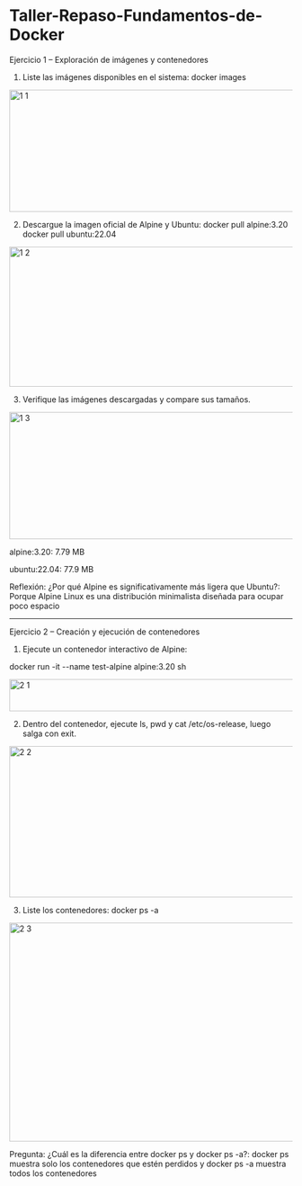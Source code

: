 # Taller-Repaso-Fundamentos-de-Docker

Ejercicio 1 – Exploración de imágenes y contenedores
1. Liste las imágenes disponibles en el sistema: docker images
<img width="719" height="217" alt="1 1" src="https://github.com/user-attachments/assets/17a503df-7cb9-4bf7-a9ba-dd1420720e48" />

2. Descargue la imagen oficial de Alpine y Ubuntu:
docker pull alpine:3.20
docker pull ubuntu:22.04
<img width="798" height="249" alt="1 2" src="https://github.com/user-attachments/assets/6d9b0688-13a4-4200-a593-ef164888ca4f" />

3. Verifique las imágenes descargadas y compare sus tamaños.
<img width="739" height="226" alt="1 3" src="https://github.com/user-attachments/assets/6bfd58cd-d13c-4094-a925-29b91a71039e" />

alpine:3.20: 7.79 MB

ubuntu:22.04: 77.9 MB

Reflexión: ¿Por qué Alpine es significativamente más ligera que Ubuntu?: Porque Alpine Linux es una distribución minimalista diseñada para ocupar poco espacio

---------------------------------------------------------------------------------------

Ejercicio 2 – Creación y ejecución de contenedores

1. Ejecute un contenedor interactivo de Alpine:
   
docker run -it --name test-alpine alpine:3.20 sh

<img width="535" height="57" alt="2 1" src="https://github.com/user-attachments/assets/e7af93aa-af1b-4ab0-b9d2-df11bc7837b8" />


2. Dentro del contenedor, ejecute ls, pwd y cat /etc/os-release, luego salga con exit.
<img width="719" height="269" alt="2 2" src="https://github.com/user-attachments/assets/9883fe13-04ab-4ea8-878f-5f191c251935" />

3. Liste los contenedores: docker ps -a
<img width="1291" height="389" alt="2 3" src="https://github.com/user-attachments/assets/487f0315-4e93-4d18-b058-69b81ba78224" />

Pregunta: ¿Cuál es la diferencia entre docker ps y docker ps -a?: docker ps muestra solo los contenedores que estén perdidos y docker ps -a muestra todos los contenedores 
